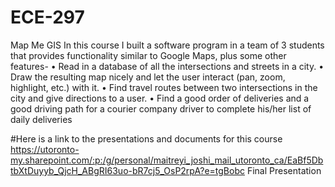 # ECE-297
Map Me GIS
In this course I  built a software program  in a team of 3 students that provides functionality similar to Google Maps,
plus some other features-
• Read in a database of all the intersections and streets in a city.
• Draw the resulting map nicely and let the user interact (pan, zoom, highlight, etc.) with it.
• Find travel routes between two intersections in the city and give directions to a user.
• Find a good order of deliveries and a good driving path for a courier company driver to complete
his/her list of daily deliveries

#Here is a link to the presentations and documents for this course
https://utoronto-my.sharepoint.com/:p:/g/personal/maitreyi_joshi_mail_utoronto_ca/EaBf5DbtbXtDuyyb_QjcH_ABgRI63uo-bR7cj5_OsP2rpA?e=tgBobc
Final Presentation 
